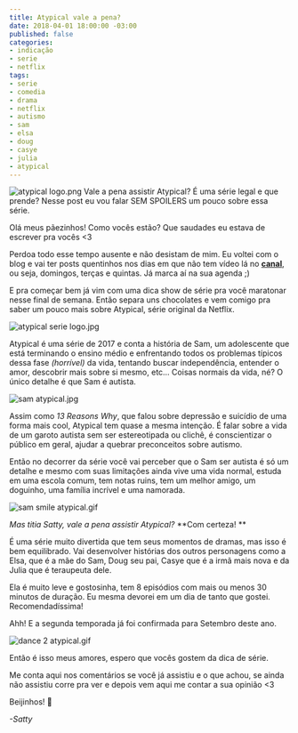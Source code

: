 ```yaml
---
title: Atypical vale a pena?
date: 2018-04-01 18:00:00 -03:00
published: false
categories:
- indicação
- serie
- netflix
tags:
- serie
- comedia
- drama
- netflix
- autismo
- sam
- elsa
- doug
- casye
- julia
- atypical
---
```


![atypical logo.png](/uploads/atypical%20logo.png)
Vale a pena assistir Atypical? É uma série legal e que prende? Nesse post eu vou falar SEM SPOILERS um pouco sobre essa série. 

Olá meus pãezinhos! Como vocês estão? Que saudades eu estava de escrever pra vocês <3

Perdoa todo esse tempo ausente e não desistam de mim. Eu voltei com o blog e vai ter posts quentinhos nos dias em que não tem vídeo lá no **[canal](https://www.youtube.com/PenseGeek)**, ou seja, domingos, terças e quintas. Já marca aí na sua agenda ;)

E pra começar bem já vim com uma dica show de série pra você maratonar nesse final de semana. Então separa uns chocolates e vem comigo pra saber um pouco mais sobre Atypical, série original da Netflix. 

![atypical serie logo.jpg](/uploads/atypical%20serie%20logo.jpg)

Atypical é uma série de 2017 e conta a história de Sam, um adolescente que está terminando o ensino médio e enfrentando todos os problemas típicos dessa fase *(horrível)* da vida, tentando buscar independência, entender o amor, descobrir mais sobre si mesmo, etc… Coisas normais da vida, né? O único detalhe é que Sam é autista. 

![sam atypical.jpg](/uploads/sam%20atypical.jpg)

Assim como *13 Reasons Why*, que falou sobre depressão e suicídio de uma forma mais cool, Atypical tem quase a mesma intenção. É falar sobre a vida de um garoto autista sem ser estereotipada ou clichê, é conscientizar o público em geral, ajudar a quebrar preconceitos sobre autismo.

Então no decorrer da série você vai perceber que o Sam ser autista é só um detalhe e mesmo com suas limitações ainda vive uma vida normal, estuda em uma escola comum, tem notas ruins, tem um melhor amigo, um doguinho, uma família incrível e uma namorada.

![sam smile atypical.gif](/uploads/sam%20smile%20atypical.gif)

*Mas titia Satty, vale a pena assistir Atypical?* **Com certeza! **

É uma série muito divertida que tem seus momentos de dramas, mas isso é bem equilibrado. Vai desenvolver histórias dos outros personagens como a Elsa, que é a mãe do Sam, Doug seu pai, Casye que é a irmã mais nova e da Julia que é teraupeuta dele. 

Ela é muito leve e gostosinha, tem 8 episódios com mais ou menos 30 minutos de duração. Eu mesma devorei em um dia de tanto que gostei. Recomendadíssima! 

Ahh! E a segunda temporada já foi confirmada para Setembro deste ano.

![dance 2 atypical.gif](/uploads/dance%202%20atypical.gif)

Então é isso meus amores, espero que vocês gostem da dica de série. 

Me conta aqui nos comentários se você já assistiu e o que achou, se ainda não assistiu corre pra ver e depois vem aqui me contar a sua opinião <3 

Beijinhos! 💋

*-Satty*
 



